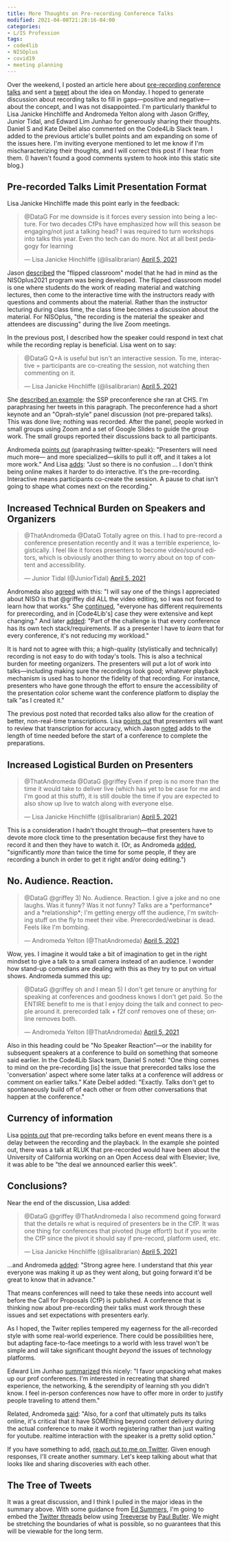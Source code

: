 ```yaml
---
title: More Thoughts on Pre-recording Conference Talks
modified: 2021-04-08T21:28:16-04:00
categories:
- L/IS Profession
tags:
- code4lib
- NISOplus
- covid19
- meeting planning
---
```

Over the weekend, I posted an article here about [pre-recording conference talks](https://dltj.org/article/pre-recording-conference-talks) and sent a [tweet](https://twitter.com/DataG/status/1379033577392898048) about the idea on Monday.
I hoped to generate discussion about recording talks to fill in gaps—positive and negative—about the concept, and I was not disappointed.
I'm particularly thankful to Lisa Janicke Hinchliffe and Andromeda Yelton along with Jason Griffey, Junior Tidal, and Edward Lim Junhao for generously sharing their thoughts.
Daniel S and Kate Deibel also commented on the Code4Lib Slack team.
I added to the previous article's bullet points and am expanding on some of the issues here.
I'm inviting everyone mentioned to let me know if I'm mischaracterizing their thoughts, and I will correct this post if I hear from them.
(I haven't found a good comments system to hook into this static site blog.)

## Pre-recorded Talks Limit Presentation Format

Lisa Janicke Hinchliffe made this point early in the feedback:
<blockquote class="twitter-tweet"><p lang="en" dir="ltr">@DataG For me downside is it forces every session into being a lecture. For two decades CfPs have emphasized how will this season be engaging/not just a talking head? I was required to turn workshops into talks this year. Even tho tech can do more. Not at all best pedagogy for learning</p>&mdash; Lisa Janicke Hinchliffe (@lisalibrarian) <a href="https://twitter.com/lisalibrarian/status/1379060316634497025?ref_src=twsrc%5Etfw">April 5, 2021</a></blockquote> 

Jason [described](https://twitter.com/griffey/status/1379062462755053568) the "flipped classroom" model that he had in mind as the NISOplus2021 program was being developed.
The flipped classroom model is one where students do the work of reading material and watching lectures, then come to the interactive time with the instructors ready with questions and comments about the material.
Rather than the instructor lecturing during class time, the class time becomes a discussion about the material.
For NISOplus, "the recording is the material the speaker and attendees are discussing" during the live Zoom meetings.

In the previous post, I described how the speaker could respond in text chat while the recording replay is beneficial.
Lisa went on to say:
<blockquote class="twitter-tweet"><p lang="en" dir="ltr">@DataG Q+A is useful but isn't an interactive session. To me, interactive = participants are co-creating the session,  not watching then commenting on it.</p>&mdash; Lisa Janicke Hinchliffe (@lisalibrarian) <a href="https://twitter.com/lisalibrarian/status/1379063215313854465?ref_src=twsrc%5Etfw">April 5, 2021</a></blockquote> 

She [described an example](https://twitter.com/lisalibrarian/status/1379065709687402497): the SSP preconference she ran at CHS.  I'm paraphrasing her tweets in this paragraph.
The preconference had a short keynote and an "Oprah-style" panel discussion (not pre-prepared talks).
This was done live; nothing was recorded.
After the panel, people worked in small groups using Zoom and a set of Google Slides to guide the group work.
The small groups reported their discussions back to all participants.

Andromeda [points out](https://twitter.com/ThatAndromeda/status/1379070103141122048) (paraphrasing twitter-speak): "Presenters will need much more— and more specialized—skills to pull it off, and it takes a lot more work."
And Lisa [adds](https://twitter.com/lisalibrarian/status/1379071138383462404): "Just so there is no confusion ... I don't think being online makes it harder to do interactive. It's the pre-recording. Interactive means participants co-create the session. A pause to chat isn't going to shape what comes next on the recording."

## Increased Technical Burden on Speakers and Organizers

<blockquote class="twitter-tweet"><p lang="en" dir="ltr">@ThatAndromeda @DataG Totally agree on this. I had to pre-record a conference presentation recently and it was a terrible experience, logistically. I feel like it forces presenters to become video/sound editors, which is obviously another thing to worry about on top of content and accessibility.</p>&mdash; Junior Tidal (@JuniorTidal) <a href="https://twitter.com/JuniorTidal/status/1379075950617452547?ref_src=twsrc%5Etfw">April 5, 2021</a></blockquote> 

Andromeda also [agreed](https://twitter.com/ThatAndromeda/status/1379065758727217153) with this: "I will say one of the things I appreciated about NISO is that @griffey did ALL the video editing, so I was not forced to learn how that works."
She [continued](https://twitter.com/ThatAndromeda/status/1379067719019073537), "everyone has different requirements for prerecording, and in [Code4Lib's] case they were extensive and kept changing."
And later [added](https://twitter.com/ThatAndromeda/status/1379072014040842240): "Part of the challenge is that every conference has its own tech stack/requirements. If as a presenter I have to *learn* that for every conference, it's not reducing my workload."

It is hard not to agree with this; a high-quality (stylistically and technically) recording is not easy to do with today's tools.
This is also a technical burden for meeting organizers.
The presenters will put a lot of work into talks—including making sure the recordings look good; whatever playback mechanism is used has to honor the fidelity of that recording.
For instance, presenters who have gone through the effort to ensure the accessibility of the presentation color scheme want the conference platform to display the talk "as I created it."

The previous post noted that recorded talks also allow for the creation of better, non-real-time transcriptions.
Lisa [points out](https://twitter.com/lisalibrarian/status/1379075784565010436) that presenters will want to review that transcription for accuracy, which Jason [noted](https://twitter.com/griffey/status/1379088189483257859) adds to the length of time needed before the start of a conference to complete the preparations.

## Increased Logistical Burden on Presenters
<blockquote class="twitter-tweet"><p lang="en" dir="ltr">@ThatAndromeda @DataG @griffey Even if prep is no more than the time it would take to deliver live (which has yet to be case for me and I'm good at this stuff), it is still double the time if you are expected to also show up live to watch along with everyone else.</p>&mdash; Lisa Janicke Hinchliffe (@lisalibrarian) <a href="https://twitter.com/lisalibrarian/status/1379072398025166850?ref_src=twsrc%5Etfw">April 5, 2021</a></blockquote> 

This is a consideration I hadn't thought through—that presenters have to devote more clock time to the presentation because first they have to record it and then they have to watch it.
(Or, as Andromeda [added](https://twitter.com/ThatAndromeda/status/1379074385357774850), "significantly *more* than twice the time for some people, if they are recording a bunch in order to get it right and/or doing editing.")


## No. Audience. Reaction.

<blockquote class="twitter-tweet"><p lang="en" dir="ltr">@DataG @griffey 3) No. Audience. Reaction. I give a joke and no one laughs. Was it funny? Was it not funny? Talks are a *performance* and a *relationship*; I'm getting energy off the audience, I'm switching stuff on the fly to meet their vibe. Prerecorded/webinar is dead. Feels like I'm bombing.</p>&mdash; Andromeda Yelton (@ThatAndromeda) <a href="https://twitter.com/ThatAndromeda/status/1379068453030670354?ref_src=twsrc%5Etfw">April 5, 2021</a></blockquote> 

Wow, yes.
I imagine it would take a bit of imagination to get in the right mindset to give a talk to a small camera instead of an audience.
I wonder how stand-up comedians are dealing with this as they try to put on virtual shows.
Andromeda summed this up:
<blockquote class="twitter-tweet"><p lang="en" dir="ltr">@DataG @griffey oh and I mean 5) I don't get tenure or anything for speaking at conferences and goodness knows I don't get paid. So the ENTIRE benefit to me is that I enjoy doing the talk and connect to people around it. prerecorded talk + f2f conf removes one of these; online removes both.</p>&mdash; Andromeda Yelton (@ThatAndromeda) <a href="https://twitter.com/ThatAndromeda/status/1379069546317877249?ref_src=twsrc%5Etfw">April 5, 2021</a></blockquote> 

Also in this heading could be "No Speaker Reaction"—or the inability for subsequent speakers at a conference to build on something that someone said earlier.
In the Code4Lib Slack team, Daniel S noted: "One thing comes to mind on the pre-recording [is] the issue that prerecorded talks lose the 'conversation' aspect where some later talks at a conference will address or comment on earlier talks."
Kate Deibel added: "Exactly. Talks don't get to spontaneously build off of each other or from other conversations that happen at the conference."


## Currency of information

Lisa [points out](https://twitter.com/lisalibrarian/status/1379065709687402497) that pre-recording talks before en event means there is a delay between the recording and the playback. In the example she pointed out, there was a talk at RLUK that pre-recorded would have been about the University of California working on an Open Access deal with Elsevier; live, it was able to be "the deal we announced earlier this week". 


## Conclusions?

Near the end of the discussion, Lisa added:
<blockquote class="twitter-tweet"><p lang="en" dir="ltr">@DataG @griffey @ThatAndromeda I also recommend going forward that the details re what is required of presenters be in the CfP. It was one thing for conferences that pivoted (huge effort!) but if you write the CfP since the pivot it should say if pre-record, platform used, etc.</p>&mdash; Lisa Janicke Hinchliffe (@lisalibrarian) <a href="https://twitter.com/lisalibrarian/status/1379083233418174465?ref_src=twsrc%5Etfw">April 5, 2021</a></blockquote> 

...and Andromeda [added](https://twitter.com/ThatAndromeda/status/1379084727202766848): "Strong agree here. I understand that *this* year everyone was making it up as they went along, but going forward it'd be great to know that in advance."

That means conferences will need to take these needs into account well before the Call for Proposals (CfP) is published.
A conference that is thinking now about pre-recording their talks must work through these issues and set expectations with presenters early.

As I hoped, the Twiter replies tempered my eagerness for the all-recorded style with some real-world experience.
There could be possibilities here, but adapting face-to-face meetings to a world with less travel won't be simple and will take significant thought _beyond_ the issues of technology platforms.

Edward Lim Junhao [summarized](https://twitter.com/BarbarianEd/status/1379110254424829953) this nicely: "I favor unpacking what makes up our prof conferences. I'm interested in recreating that shared experience, the networking, & the serendipity of learning sth you didn't know. I feel in-person conferences now have to offer more in order to justify people traveling to attend them."

Related, Andromeda [said](https://twitter.com/ThatAndromeda/status/1379073227071361028): "Also, for a conf that ultimately puts its talks online, it's critical that it have SOMEthing beyond content delivery during the actual conference to make it worth registering rather than just waiting for youtube. realtime interaction with the speaker is a pretty solid option."

If you have something to add, <a href="https://twitter.com/intent/tweet?text=Hey%20%40DataG%2C%20about%20all%20pre-recorded%20presentations%3A%20">reach out to me on Twitter</a>.
Given enough responses, I'll create another summary.
Let's keep talking about what that looks like and sharing discoveries with each other.

## The Tree of Tweets

It was a great discussion, and I think I pulled in the major ideas in the summary above.
With some guidance from [Ed Summers](https://twitter.com/edsu), I'm going to embed the [Twitter threads](https://treeverse.app/view/dhJ4irUj) below using [Treeverse](https://treeverse.app) by [Paul Butler](https://twitter.com/paulgb).
We might be stretching the boundaries of what is possible, so no guarantees that this will be viewable for the long term.

<script src="/assets/js/replayweb/ui.js"></script>
<replay-web-page 
	style="height:700px;display: flex;" 
	source="/assets/attachments/2021-04-08-treeverse.wacz"
	url="https://treeverse.app/view/dhJ4irUj" 
	embed="replayonly" 
	replayBase="/assets/js/replayweb/"></replay-web-page>

<script async src="https://platform.twitter.com/widgets.js" charset="utf-8"></script> 
